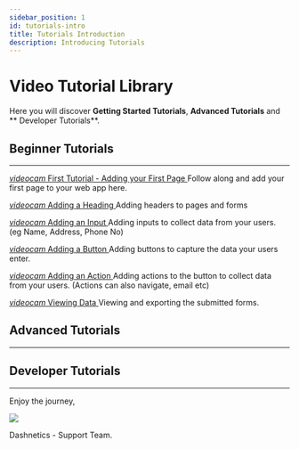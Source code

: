 ```yaml
---
sidebar_position: 1
id: tutorials-intro
title: Tutorials Introduction
description: Introducing Tutorials
---
```


# Video Tutorial Library

Here you will discover **Getting Started Tutorials**, **Advanced Tutorials** and ** Developer Tutorials**.


## Beginner Tutorials
---
[<i className="material-icons-h2">videocam</i> First Tutorial - Adding your First Page ](/../static/vids/Dashnetics-addpage.mp4)
Follow along and add your first page to your web app here.

[<i className="material-icons-h2">videocam</i> Adding a Heading ](/../static/vids/Dashnetics-addheader.mp4)
Adding headers to pages and forms

[<i className="material-icons-h2">videocam</i> Adding an Input ](/../static/vids/Dashnetics-addinputs.mp4)
Adding inputs to collect data from your users. (eg Name, Address, Phone No)

[<i className="material-icons-h2">videocam</i> Adding a Button ](/../static/vids/Dashnetics-addbutton.mp4)
Adding buttons to capture the data your users enter.

[<i className="material-icons-h2">videocam</i> Adding an Action ](/../static/vids/Dashnetics-addaction.mp4)
Adding actions to the button to collect data from your users. (Actions can also navigate, email etc) 

[<i className="material-icons-h2">videocam</i> Viewing Data ](/../static/vids/Dashnetics-submittedforms.mp4)
Viewing and exporting the submitted forms. 

## Advanced Tutorials
---

## Developer Tutorials
---

<div className="features-icon-container"></div>


Enjoy the journey, 

[ ![](/img/favicon.ico) ](https://dashnetics.com.au)

Dashnetics - Support Team.


